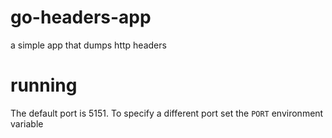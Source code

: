 # go-headers-app
a simple app that dumps http headers

# running
The default port is 5151. To specify a different port set the `PORT` environment variable
